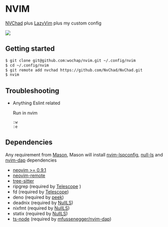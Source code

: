# NVIM

[NVChad](https://github.com/NvChad/NvChad) plus [LazyVim](https://github.com/LazyVim/LazyVim) plus my custom config

![](https://i.imgur.com/jsCnGLI.jpg)

## Getting started

```sh
$ git clone git@github.com:wochap/nvim.git ~/.config/nvim
$ cd ~/.config/nvim
$ git remote add nvchad https://github.com/NvChad/NvChad.git
$ nvim
```

## Troubleshooting

- Anything Eslint related

  Run in nvim

  ```
  :w
  :e
  ```

## Dependencies

Any requirement from [Mason](https://github.com/williamboman/mason.nvim#requirements), Mason will install [nvim-lspconfig](https://github.com/neovim/nvim-lspconfig), [null-ls](https://github.com/nvimtools/none-ls.nvim) and [nvim-dap](https://github.com/mfussenegger/nvim-dap) dependencies

- [neovim >= 0.9.1](https://github.com/neovim/neovim)
- [neovim-remote](https://github.com/mhinz/neovim-remote)
- [tree-sitter](https://github.com/tree-sitter/tree-sitter)
- ripgrep (required by [Telescope](https://github.com/nvim-telescope/telescope.nvim)
  )
- fd (required by [Telescope](https://github.com/nvim-telescope/telescope.nvim))
- deno (required by [peek](https://github.com/toppair/peek.nvim))
- deadnix (required by [NullLS](https://github.com/nvimtools/none-ls.nvim))
- nixfmt (required by [NullLS](https://github.com/nvimtools/none-ls.nvim))
- statix (required by [NullLS](https://github.com/nvimtools/none-ls.nvim))
- [ts-node](https://www.npmjs.com/package/ts-node) (required by [mfussenegger/nvim-dap](https://github.com/mfussenegger/nvim-dap))
